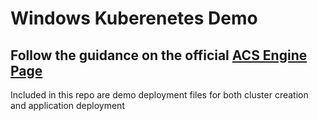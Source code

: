 # Windows Kuberenetes Demo

## Follow the guidance on the official [ACS Engine Page](https://github.com/Azure/acs-engine/blob/master/docs/kubernetes/windows.md)

Included in this repo are demo deployment files for both cluster creation and application deployment